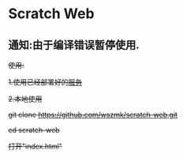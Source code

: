  # Scratch Web
通知:由于编译错误暂停使用.
--------------------------------------------------------
 ~~使用:~~
 
 ~~1.使用已经部署好的[服务](https://cmds.eu.org/)~~

 ~~2.本地使用~~
 
 ~~git clone https://github.com/wszmk/scratch-web.git~~


 ~~cd scratch-web~~


~~打开"index.html"~~
